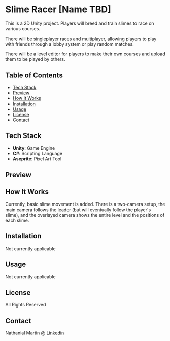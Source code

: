 # Slime Racer [Name TBD]

This is a 2D Unity project. Players will breed and train slimes to race on various courses.

There will be singleplayer races and multiplayer, allowing players to play with friends through a lobby system or play random matches.

There will be a level editor for players to make their own courses and upload them to be played by others.

## Table of Contents

- [Tech Stack](#tech-stack)
- [Preview](#preview)
- [How It Works](#how-it-works)
- [Installation](#installation)
- [Usage](#usage)
- [License](#license)
- [Contact](#contact)

## Tech Stack

 - **Unity**: Game Engine
 - **C#**: Scripting Language
 - **Aseprite**: Pixel Art Tool

## Preview



## How It Works

Currently, basic slime movement is added. There is a two-camera setup, the main camera follows the leader (but will eventually follow the player's slime), and the overlayed camera shows the entire level and the positions of each slime.

## Installation

Not currently applicable

## Usage

Not currently applicable

## License

All Rights Reserved

## Contact

Nathanial Martin @ [Linkedin](https://www.linkedin.com/in/nathanialm/)
